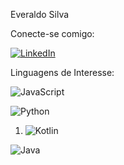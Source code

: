 Everaldo Silva 

Conecte-se comigo:

[![LinkedIn](https://img.shields.io/badge/LinkedIn-000?style=for-the-badge&logo=linkedin&logoColor=0E76A8)](https://www.linkedin.com/in/everaldo-jose-silva-8a84a836/)


Linguagens de Interesse:

![JavaScript](https://img.shields.io/badge/JavaScript-000?style=for-the-badge&logo=javascript)

![Python](https://img.shields.io/badge/Python-000?style=for-the-badge&logo=python)

1. 
   ![Kotlin](https://img.shields.io/badge/Kotlin-000?style=for-the-badge&logo=kotlin)

![Java](https://img.shields.io/badge/Java-000?style=for-the-badge&logo=java)
